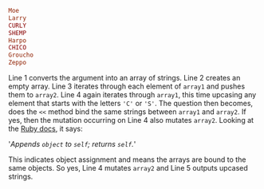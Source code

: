 ```ruby
Moe
Larry
CURLY
SHEMP
Harpo
CHICO
Groucho
Zeppo
```
Line 1 converts the argument into an array of strings.  Line 2 creates an empty array.  Line 3 iterates through each element of `array1` and pushes them to `array2`.  Line 4 again iterates through `array1`, this time upcasing any element that starts with the letters `'C'` or `'S'`.  The question then becomes, does the `<<` method bind the same strings between `array1` and `array2`.  If yes, then the mutation occurring on Line 4 also mutates `array2`.  Looking at the [Ruby docs](https://docs.ruby-lang.org/en/master/Array.html#method-i-3C-3C), it says:
  
  '*Appends `object` to `self`; returns `self`.*'

This indicates object assignment and means the arrays are bound to the same objects.  So yes, Line 4 mutates `array2` and Line 5 outputs upcased strings.
